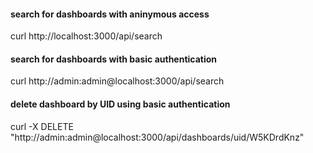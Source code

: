 #### search for dashboards with aninymous access
curl http://localhost:3000/api/search

#### search for dashboards with basic authentication
curl http://admin:admin@localhost:3000/api/search

#### delete dashboard by UID using basic authentication
curl -X DELETE "http://admin:admin@localhost:3000/api/dashboards/uid/W5KDrdKnz"
